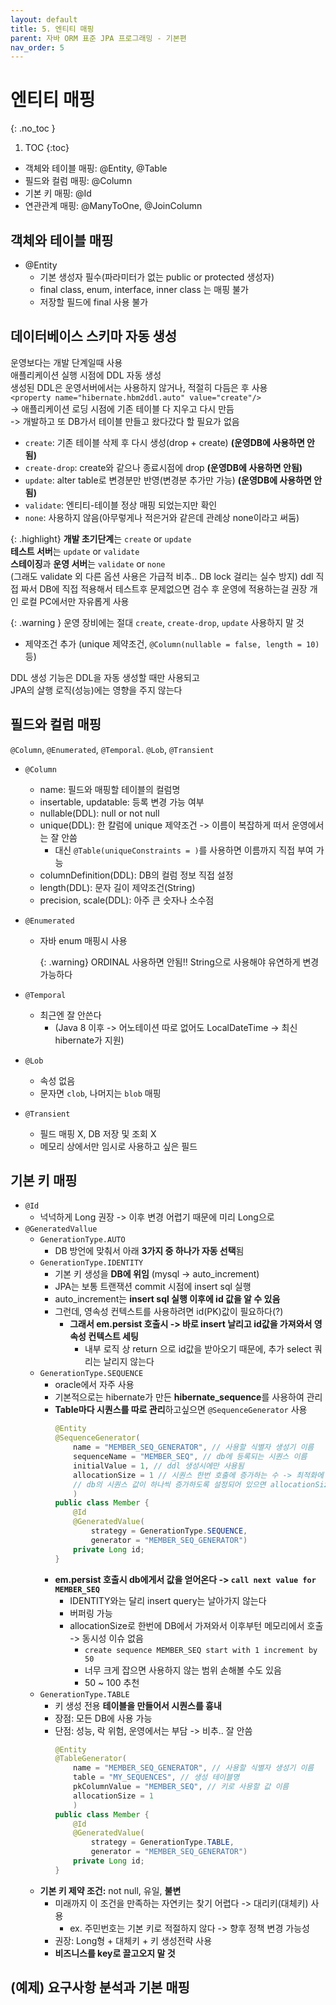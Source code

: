 ```yaml
---
layout: default
title: 5. 엔티티 매핑
parent: 자바 ORM 표준 JPA 프로그래밍 - 기본편
nav_order: 5
---
```


# 엔티티 매핑
{: .no_toc }

1. TOC
{:toc}

- 객체와 테이블 매핑: @Entity, @Table
- 필드와 컬럼 매핑: @Column
- 기본 키 매핑: @Id
- 연관관계 매핑: @ManyToOne, @JoinColumn

## 객체와 테이블 매핑

- @Entity
  - 기본 생성자 필수(파라미터가 없는 public or protected 생성자)
  - final class, enum, interface, inner class 는 매핑 불가
  - 저장할 필드에 final 사용 불가

## 데이터베이스 스키마 자동 생성

운영보다는 개발 단계일때 사용  
애플리케이션 실행 시점에 DDL 자동 생성  
생성된 DDL은 운영서버에서는 사용하지 않거나, 적절히 다듬은 후 사용  
`<property name="hibernate.hbm2ddl.auto" value="create"/>`  
 -> 애플리케이션 로딩 시점에 기존 테이블 다 지우고 다시 만듬  
 -> 개발하고 또 DB가서 테이블 만들고 왔다갔다 할 필요가 없음  

- `create`: 기존 테이블 삭제 후 다시 생성(drop + create) **(운영DB에 사용하면 안됨)**
- `create-drop`: create와 같으나 종료시점에 drop **(운영DB에 사용하면 안됨)**
- `update`: alter table로 변경분만 반영(변경분 추가만 가능) **(운영DB에 사용하면 안됨)**
- `validate`: 엔티티-테이블 정상 매핑 되었는지만 확인
- `none`: 사용하지 않음(아무렇게나 적은거와 같은데 관례상 none이라고 써둠)

{: .highlight}
**개발 초기단계**는 `create` or `update`  
**테스트 서버**는 `update` or `validate`  
**스테이징**과 **운영 서버**는 `validate` or `none`  
(그래도 validate 외 다른 옵션 사용은 가급적 비추.. DB lock 걸리는 실수 방지)
ddl 직접 짜서 DB에 직접 적용해서 테스트후 문제없으면 검수 후 운영에 적용하는걸 권장
개인 로컬 PC에서만 자유롭게 사용

{: .warning }
운영 장비에는 절대 `create`, `create-drop`, `update` 사용하지 말 것

- 제약조건 추가 (unique 제약조건, `@Column(nullable = false, length = 10)` 등)

DDL 생성 기능은 DDL을 자동 생성할 때만 사용되고  
JPA의 살행 로직(성능)에는 영향을 주지 않는다  

## 필드와 컬럼 매핑

`@Column`, `@Enumerated`, `@Temporal`. `@Lob`, `@Transient`
- `@Column`
  - name: 필드와 매핑할 테이블의 컬럼명
  - insertable, updatable: 등록 변경 가능 여부
  - nullable(DDL): null or not null
  - unique(DDL): 한 칼럼에 unique 제약조건 -> 이름이 복잡하게 떠서 운영에서는 잘 안씀
    - 대신 `@Table(uniqueConstraints = )`를 사용하면 이름까지 직접 부여 가능
  - columnDefinition(DDL): DB의 컬럼 정보 직접 설정
  - length(DDL): 문자 길이 제약조건(String)
  - precision, scale(DDL): 아주 큰 숫자나 소수점

- `@Enumerated`
  - 자바 enum 매핑시 사용

    {: .warning}
    ORDINAL 사용하면 안됨!! String으로 사용해야 유연하게 변경 가능하다

- `@Temporal`
  - 최근엔 잘 안쓴다
    - (Java 8 이후 -> 어노테이션 따로 없어도 LocalDateTime -> 최신 hibernate가 지원)

- `@Lob`
  - 속성 없음
  - 문자면 `clob`, 나머지는 `blob` 매핑

- `@Transient`
  - 필드 매핑 X, DB 저장 및 조회 X
  - 메모리 상에서만 임시로 사용하고 싶은 필드

## 기본 키 매핑

- `@Id`
  - 넉넉하게 Long 권장 -> 이후 변경 어렵기 때문에 미리 Long으로
- `@GeneratedVallue`
  - `GenerationType.AUTO`
    - DB 방언에 맞춰서 아래 **3가지 중 하나가 자동 선택**됨
  - `GenerationType.IDENTITY`
    - 기본 키 생성을 **DB에 위임** (mysql -> auto_increment)
    - JPA는 보통 트랜잭션 commit 시점에 insert sql 실행
    - auto_increment는 **insert sql 실행 이후에 id 값을 알 수 있음**
    - 그런데, 영속성 컨텍스트를 사용하려면 id(PK)값이 필요하다(?)
      - **그래서 em.persist 호출시 -> 바로 insert 날리고 id값을 가져와서 영속성 컨텍스트 세팅**
        - 내부 로직 상 return 으로 id값을 받아오기 때문에, 추가 select 쿼리는 날리지 않는다
  - `GenerationType.SEQUENCE`
    - oracle에서 자주 사용
    - 기본적으로는 hibernate가 만든 **hibernate_sequence**를 사용하여 관리
    - **Table마다 시퀀스를 따로 관리**하고싶으면 `@SequenceGenerator` 사용
        ```java
        @Entity
        @SequenceGenerator(
            name = "MEMBER_SEQ_GENERATOR", // 사용할 식별자 생성기 이름
            sequenceName = "MEMBER_SEQ", // db에 등록되는 시퀀스 이름
            initialValue = 1, // ddl 생성시에만 사용됨
            allocationSize = 1 // 시퀀스 한번 호출에 증가하는 수 -> 최적화에 사용됨, 기본값 50
            // db의 시퀀스 값이 하나씩 증가하도록 설정되어 있으면 allocationSize를 반드시 1로 설정해야한다
            )
        public class Member {
            @Id
            @GeneratedValue(
                strategy = GenerationType.SEQUENCE,
                generator = "MEMBER_SEQ_GENERATOR")
            private Long id;
        }
        ```
    - **em.persist 호출시 db에게서 값을 얻어온다 -> `call next value for MEMBER_SEQ`**
      - IDENTITY와는 달리 insert query는 날아가지 않는다
      - 버퍼링 가능
      - allocationSize로 한번에 DB에서 가져와서 이후부턴 메모리에서 호출 -> 동시성 이슈 없음
        - `create sequence MEMBER_SEQ start with 1 increment by 50`
        - 너무 크게 잡으면 사용하지 않는 범위 손해볼 수도 있음
        - 50 ~ 100 추천
  - `GenerationType.TABLE`
    - 키 생성 전용 **테이블을 만들어서 시퀀스를 흉내**
    - 장점: 모든 DB에 사용 가능
    - 단점: 성능, 락 위험, 운영에서는 부담 -> 비추.. 잘 안씀
        ```java
        @Entity
        @TableGenerator(
            name = "MEMBER_SEQ_GENERATOR", // 사용할 식별자 생성기 이름
            table = "MY_SEQUENCES", // 생성 테이블명
            pkColumnValue = "MEMBER_SEQ", // 키로 사용할 값 이름
            allocationSize = 1
            )
        public class Member {
            @Id
            @GeneratedValue(
                strategy = GenerationType.TABLE,
                generator = "MEMBER_SEQ_GENERATOR")
            private Long id;
        }
        ```
  - **기본 키 제약 조건:** not null, 유일, **불변**
    - 미래까지 이 조건을 만족하는 자연키는 찾기 어렵다 -> 대리키(대체키) 사용
      - ex. 주민번호는 기본 키로 적절하지 않다 -> 향후 정책 변경 가능성
    - 권장: Long형 + 대체키 + 키 생성전략 사용
    - **비즈니스를 key로 끌고오지 말 것**

## (예제) 요구사항 분석과 기본 매핑

